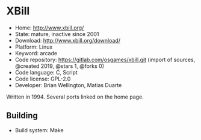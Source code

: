 # XBill

- Home: http://www.xbill.org/
- State: mature, inactive since 2001
- Download: http://www.xbill.org/download/
- Platform: Linux
- Keyword: arcade
- Code repository: https://gitlab.com/osgames/xbill.git (import of sources, @created 2019, @stars 1, @forks 0)
- Code language: C, Script
- Code license: GPL-2.0
- Developer: Brian Wellington, Matias Duarte

Written in 1994. Several ports linked on the home page.

## Building

- Build system: Make
